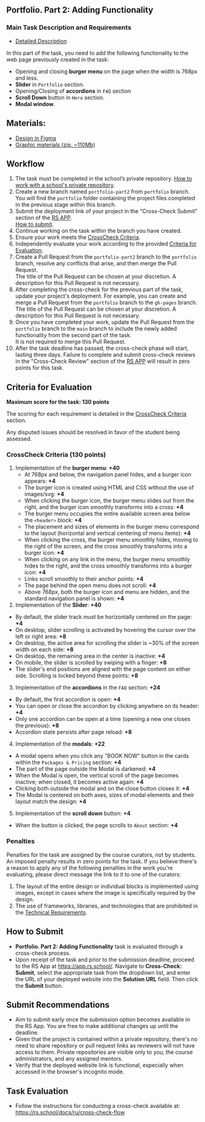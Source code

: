 ## Portfolio. Part 2: Adding Functionality

### Main Task Description and Requirements

- [Detailed Description](portfolio.md)

In this part of the task, you need to add the following functionality to the web page previously created in the task:

- Opening and closing **burger menu** on the page when the width is 768px and less.
- **Slider** in `Portfolio` section.
- Opening/Closing of **accordions** in `FAQ` section
- **Scroll Down** button in `Hero` section.
- **Modal window**.

## Materials:

- [Design in Figma](https://www.figma.com/design/iFsApEUsf6tPwXas56gOiT/Portfolio)
- [Graphic materials (zip, ~110Mb)](https://drive.google.com/file/d/1W67CCUA5ixwOVISFA78VMQaHY9hO7Pvr/view?usp=sharing)

## Workflow

1. The task must be completed in the school’s private repository. [How to work with a school's private repository](https://rs.school/docs/ru/private-repository).
2. Create a new branch named `portfolio-part2` from `portfolio` branch. You will find the `portfolio` folder containing the project files completed in the previous stage within this branch.
3. Submit the deployment link of your project in the "Cross-Check Submit" section of the [RS APP](https://app.rs.school/).  
   [How to submit](#how-to-submit).
4. Continue working on the task within the branch you have created.
5. Ensure your work meets the [CrossCheck Criteria](#crosscheck-criteria-130-points).
6. Independently evaluate your work according to the provided [Criteria for Evaluation](#criteria-for-evaluation).
7. Create a Pull Request from the `portfolio-part2` branch to the `portfolio` branch, resolve any conflicts that arise, and then merge the Pull Request.  
   The title of the Pull Request can be chosen at your discretion. A description for this Pull Request is not necessary.
8. After completing the cross-check for the previous part of the task, update your project's deployment. For example, you can create and merge a Pull Request from the `portfolio` branch to the `gh-pages` branch.  
   The title of the Pull Request can be chosen at your discretion. A description for this Pull Request is not necessary.
9. Once you have completed your work, update the Pull Request from the `portfolio` branch to the `main` branch to include the newly added functionality from the second part of the task.  
   It is not required to merge this Pull Request.
10. After the task deadline has passed, the cross-check phase will start, lasting three days. Failure to complete and submit cross-check reviews in the "Cross-Check Review" section of the [RS APP](https://app.rs.school/) will result in zero points for this task.

## Criteria for Evaluation

**Maximum score for the task: 130 points**

The scoring for each requirement is detailed in the [CrossCheck Criteria](#crosscheck-criteria-130-points) section.

Any disputed issues should be resolved in favor of the student being assessed.

### CrossCheck Criteria (130 points)

1. Implementation of the **burger menu**: **+40**
   - At 768px and below, the navigation panel hides, and a burger icon appears: **+4**
   - The burger icon is created using HTML and CSS without the use of images/svg: **+4**
   - When clicking the burger icon, the burger menu slides out from the right, and the burger icon smoothly transforms into a cross: **+4**
   - The burger menu occupies the entire available screen area below the `<header>` block: **+4**
   - The placement and sizes of elements in the burger menu correspond to the layout (horizontal and vertical centering of menu items): **+4**
   - When clicking the cross, the burger menu smoothly hides, moving to the right of the screen, and the cross smoothly transforms into a burger icon: **+4**
   - When clicking on any link in the menu, the burger menu smoothly hides to the right, and the cross smoothly transforms into a burger icon: **+4**
   - Links scroll smoothly to their anchor points: **+4**
   - The page behind the open menu does not scroll: **+4**
   - Above 768px, both the burger icon and menu are hidden, and the standard navigation panel is shown: **+4**
2. Implementation of the **Slider**: **+40**

- By default, the slider track must be horizontally centered on the page: **+4**
- On desktop, slider scrolling is activated by hovering the cursor over the left or right area: **+8**
- On desktop, the active area for scrolling the slider is ~30% of the screen width on each side: **+8**
- On desktop, the remaining area in the center is inactive: **+4**
- On mobile, the slider is scrolled by swiping with a finger: **+8**
- The slider's end positions are aligned with the page content on either side. Scrolling is locked beyond these points: **+8**

3. Implementation of the **accordions** in the `FAQ` section: **+24**

- By default, the first accordion is open: **+4**
- You can open or close the accordion by clicking anywhere on its header: **+4**
- Only one accordion can be open at a time (opening a new one closes the previous): **+8**
- Accordion state persists after page reload: **+8**

4. Implementation of the **modals**: **+22**

- A modal opens when you click any "BOOK NOW" button in the cards within the `Packages & Pricing` section: **+4**
- The part of the page outside the Modal is darkened: **+4**
- When the Modal is open, the vertical scroll of the page becomes inactive; when closed, it becomes active again: **+4**
- Clicking both outside the modal and on the close button closes it: **+4**
- The Modal is centered on both axes, sizes of modal elements and their layout match the design: **+4**

5. Implementation of the **scroll down** button: **+4**

- When the button is clicked, the page scrolls to `About` section: **+4**

### Penalties

Penalties for the task are assigned by the course curators, not by students. An imposed penalty results in zero points for the task. If you believe there's a reason to apply any of the following penalties in the work you're evaluating, please direct message the link to it to one of the curators:

1. The layout of the entire design or individual blocks is implemented using images, except in cases where the image is specifically required by the design.
2. The use of frameworks, libraries, and technologies that are prohibited in the [Technical Requirements](./portfolio.md#technical-requirements).

## How to Submit

- **Portfolio. Part 2: Adding Functionality** task is evaluated through a cross-check process.
- Upon receipt of the task and prior to the submission deadline, proceed to the RS App at https://app.rs.school/. Navigate to **Cross-Check: Submit**, select the appropriate task from the dropdown list, and enter the URL of your deployed website into the **Solution URL** field. Then click the **Submit** button.

## Submit Recommendations

- Aim to submit early once the submission option becomes available in the RS App. You are free to make additional changes up until the deadline.
- Given that the project is contained within a private repository, there's no need to share repository or pull request links as reviewers will not have access to them. Private repositories are visible only to you, the course administrators, and any assigned mentors.
- Verify that the deployed website link is functional, especially when accessed in the browser's incognito mode.

## Task Evaluation

- Follow the instructions for conducting a cross-check available at: https://rs.school/docs/ru/cross-check-flow
